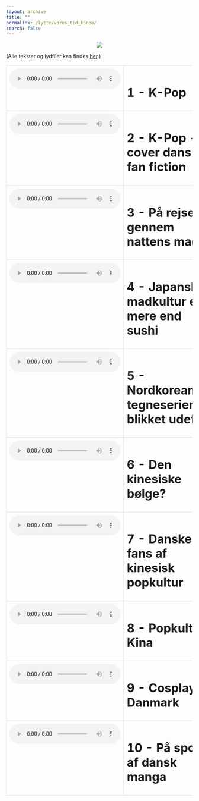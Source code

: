 ```yaml
---
layout: archive
title: ""
permalink: /lytte/vores_tid_korea/
search: false
---
```


<p align="center"><img src="https://tongchen779.github.io/dansk/images/tid/korea.png"/></p>

<style>
    table {
        border-collapse: collapse;
        width: 100%;
    }
    th, td {
        border: 1px solid #dddddd;
        padding: 8px;
        text-align: left;
    }
    /* Customize width for specific columns */
    th:nth-child(1), td:nth-child(1) {
        width: 20%; /* First column */
    }
    th:nth-child(2), td:nth-child(2) {
        width: 80%; /* Second column */
    }
</style>

(Alle tekster og lydfiler kan findes [her](https://natmus.dk/vorestid/podcast-koreakontoret/).)
<table align="center" cellspacing="5" style="text-align: left" width="100%">
<tr>
<td style="vertical-align: top;"> <audio controls src="https://api.spreaker.com/download/episode/40167420/koreakontoret_1_kpop.mp3?dl=true"></audio> </td>
<td><h1> 1 - K-Pop </h1></td>
<td> </td>
</tr>

<tr>
<td style="vertical-align: top;"> <audio controls src="https://api.spreaker.com/download/episode/40167668/koreakontoret_2_fanfiction_coverdance.mp3?dl=true"></audio> </td>
<td><h1> 2 - K-Pop - cover dans og fan fiction </h1></td>
<td> </td>
</tr>

<tr>
<td style="vertical-align: top;"> <audio controls src="https://api.spreaker.com/download/episode/40167711/koreakontoret_3_koreansk_mad.mp3?dl=true"></audio> </td>
<td><h1> 3 - På rejse gennem nattens mad </h1></td>
<td> </td>
</tr>

<tr>
<td style="vertical-align: top;"> <audio controls src="https://api.spreaker.com/download/episode/40167728/koreakontoret_4_izakaya.mp3?dl=truee"></audio> </td>
<td><h1> 4 - Japansk madkultur er mere end sushi </h1></td>
<td> </td>
</tr>

<tr>
<td style="vertical-align: top;"> <audio controls src="https://api.spreaker.com/download/episode/40167741/koreakontoret_5_nordkorea.mp3?dl=true"></audio> </td>
<td><h1> 5 - Nordkoreanske tegneserier og blikket udefra </h1></td>
<td> </td>
</tr>

<tr>
<td style="vertical-align: top;"> <audio controls src="https://api.spreaker.com/download/episode/42002424/koreakontoret_6_kina.mp3?dl=true"></audio> </td>
<td><h1> 6 - Den kinesiske bølge? </h1></td>
<td><a href="https://natmus.dk/fileadmin/user_upload/Editor/natmus/Vores_Tid/koreakontoret_6_kina.mp3.pdf">text</a></td>
</tr>

<tr>
<td style="vertical-align: top;"> <audio controls src="https://api.spreaker.com/download/episode/42002647/koreakontoret_7_kina2.mp3?dl=true"></audio> </td>
<td><h1> 7 - Danske fans af kinesisk popkultur </h1></td>
<td><a href="https://natmus.dk/fileadmin/user_upload/Editor/natmus/Vores_Tid/koreakontoret_7_kina2.mp3.pdf">text</a></td>
</tr>

<tr>
<td style="vertical-align: top;"> <audio controls src="https://api.spreaker.com/download/episode/42002757/koreakontoret_8_kinesisk_popkultur.mp3?dl=true"></audio> </td>
<td><h1> 8 - Popkultur i Kina </h1></td>
<td><a href="https://natmus.dk/fileadmin/user_upload/Editor/natmus/Vores_Tid/koreakontoret_8_kinesisk_popkultur.mp3.pdf">text</a></td>
</tr>

<tr>
<td style="vertical-align: top;"> <audio controls src="https://api.spreaker.com/download/episode/42002839/koreakontoret_9_cosplay.mp3?dl=true"></audio> </td>
<td><h1> 9 - Cosplayer i Danmark </h1></td>
<td><a href="https://natmus.dk/fileadmin/user_upload/Editor/natmus/Vores_Tid/koreakontoret_9_cosplay.mp3.pdf">text</a></td>
</tr>

<tr>
<td style="vertical-align: top;"> <audio controls src="https://api.spreaker.com/download/episode/42158520/koreakontoret_10_dansk_manga.mp3?dl=true"></audio> </td>
<td><h1> 10 - På sporet af dansk manga </h1></td>
<td><a href="https://natmus.dk/fileadmin/user_upload/Editor/natmus/Vores_Tid/koreakontoret_10_dansk_manga.mp3.pdf">text</a></td>
</tr>
</table>